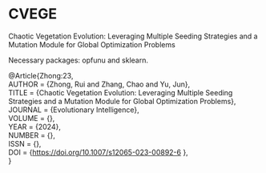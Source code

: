 # CVEGE
Chaotic Vegetation Evolution: Leveraging Multiple Seeding Strategies and a Mutation Module for Global Optimization Problems

Necessary packages: opfunu and sklearn.

@Article{Zhong:23,  
AUTHOR = {Zhong, Rui and Zhang, Chao and Yu, Jun},  
TITLE = {Chaotic Vegetation Evolution: Leveraging Multiple Seeding Strategies and a Mutation Module for Global Optimization Problems},  
JOURNAL = {Evolutionary Intelligence},  
VOLUME = {},  
YEAR = {2024},   
NUMBER = {},  
ISSN = {},  
DOI = {https://doi.org/10.1007/s12065-023-00892-6 },  
}
